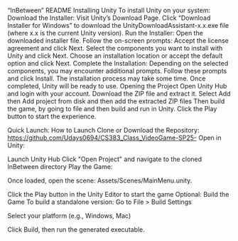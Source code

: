 “InBetween” README 
Installing Unity
To install Unity on your system:
Download the Installer:
Visit Unity’s Download Page.
Click “Download Installer for Windows” to download the UnityDownloadAssistant-x.x.exe file (where x.x is the current Unity version).
Run the Installer:
Open the downloaded installer file.
Follow the on-screen prompts:
Accept the license agreement and click Next.
Select the components you want to install with Unity and click Next.
Choose an installation location or accept the default option and click Next.
Complete the Installation:
Depending on the selected components, you may encounter additional prompts. Follow these prompts and click Install.
The installation process may take some time. Once completed, Unity will be ready to use.
Opening the Project
Open Unity Hub and login with your account.
Download the ZIP file and extract it.
Select Add then Add project from disk and then add the extracted ZIP files
Then build the game, by going to file and then build and run in Unity.
Click the Play button to start the experience.

Quick Launch:
How to Launch
Clone or Download the Repository: https://github.com/Udays0694/CS383_Class_VideoGame-SP25-
Open in Unity:


Launch Unity Hub
Click "Open Project" and navigate to the cloned InBetween directory
Play the Game:


Once loaded, open the scene: Assets/Scenes/MainMenu.unity.


Click the Play button in the Unity Editor to start the game
Optional: Build the Game
To build a standalone version:
Go to File > Build Settings


Select your platform (e.g., Windows, Mac)


Click Build, then run the generated executable.



